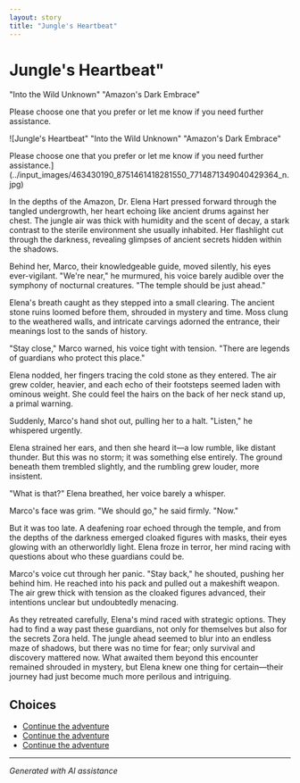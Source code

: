```yaml
---
layout: story
title: "Jungle's Heartbeat"
---
```


# Jungle's Heartbeat"
   "Into the Wild Unknown"
  "Amazon's Dark Embrace"

Please choose one that you prefer or let me know if you need further assistance.

![Jungle's Heartbeat"
   "Into the Wild Unknown"
  "Amazon's Dark Embrace"

Please choose one that you prefer or let me know if you need further assistance.](../input_images/463430190_8751461418281550_7714871349040429364_n.jpg)

In the depths of the Amazon, Dr. Elena Hart pressed forward through the tangled undergrowth, her heart echoing like ancient drums against her chest. The jungle air was thick with humidity and the scent of decay, a stark contrast to the sterile environment she usually inhabited. Her flashlight cut through the darkness, revealing glimpses of ancient secrets hidden within the shadows.

Behind her, Marco, their knowledgeable guide, moved silently, his eyes ever-vigilant. "We're near," he murmured, his voice barely audible over the symphony of nocturnal creatures. "The temple should be just ahead."

Elena's breath caught as they stepped into a small clearing. The ancient stone ruins loomed before them, shrouded in mystery and time. Moss clung to the weathered walls, and intricate carvings adorned the entrance, their meanings lost to the sands of history.

"Stay close," Marco warned, his voice tight with tension. "There are legends of guardians who protect this place."

Elena nodded, her fingers tracing the cold stone as they entered. The air grew colder, heavier, and each echo of their footsteps seemed laden with ominous weight. She could feel the hairs on the back of her neck stand up, a primal warning.

Suddenly, Marco's hand shot out, pulling her to a halt. "Listen," he whispered urgently.

Elena strained her ears, and then she heard it—a low rumble, like distant thunder. But this was no storm; it was something else entirely. The ground beneath them trembled slightly, and the rumbling grew louder, more insistent.

"What is that?" Elena breathed, her voice barely a whisper.

Marco's face was grim. "We should go," he said firmly. "Now."

But it was too late. A deafening roar echoed through the temple, and from the depths of the darkness emerged cloaked figures with masks, their eyes glowing with an otherworldly light. Elena froze in terror, her mind racing with questions about who these guardians could be.

Marco's voice cut through her panic. "Stay back," he shouted, pushing her behind him. He reached into his pack and pulled out a makeshift weapon. The air grew thick with tension as the cloaked figures advanced, their intentions unclear but undoubtedly menacing.

As they retreated carefully, Elena's mind raced with strategic options. They had to find a way past these guardians, not only for themselves but also for the secrets Zora held. The jungle ahead seemed to blur into an endless maze of shadows, but there was no time for fear; only survival and discovery mattered now. What awaited them beyond this encounter remained shrouded in mystery, but Elena knew one thing for certain—their journey had just become much more perilous and intriguing.


## Choices

* [Continue the adventure](./20221012_105602)
* [Continue the adventure](./69941916-CF12-4AAE-8ABE-86BED96E8795)
* [Continue the adventure](./475838291_1316583769763327_611859964883411367_n)


---
*Generated with AI assistance*
